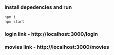 ### Install depedencies and run
```Javascript
npm i 
npm start
```
### login link - http://localhost:3000/login
### movies link - http://localhost:3000/movies
